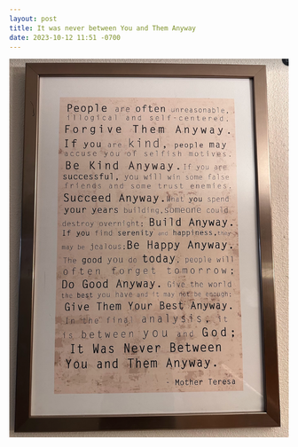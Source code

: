 ```yaml
---
layout: post
title: It was never between You and Them Anyway
date: 2023-10-12 11:51 -0700
---
```


![It was never between You and Them Anyway](/assets/never-between-you-and-them.png)


